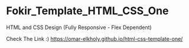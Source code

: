 # Fokir_Template_HTML_CSS_One
HTML and CSS Design (Fully Responsive - Flex Dependent)

Check The Link :)
https://omar-elkholy.github.io/html-css-template-one/
